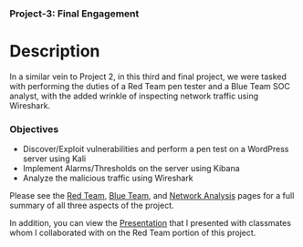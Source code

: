 ### Project-3: Final Engagement

# Description

In a similar vein to Project 2, in this third and final project, we were tasked with performing the duties of a Red Team pen tester and a Blue Team SOC analyst, with the added wrinkle of inspecting network traffic using Wireshark. 

### Objectives

- Discover/Exploit vulnerabilities and perform a pen test on a WordPress server using Kali
- Implement Alarms/Thresholds on the server using Kibana
- Analyze the malicious traffic using Wireshark

Please see the [Red Team](https://github.com/carlwarnberg/Project-3/blob/main/RedTeam.md), [Blue Team](https://github.com/carlwarnberg/Project-3/blob/main/BlueTeam.md), and [Network Analysis](https://github.com/carlwarnberg/Project-3/blob/main/NetworkAnalysis.md) pages for a full summary of all three aspects of the project.

In addition, you can view the [Presentation](https://github.com/carlwarnberg/Project-3/blob/main/Final%20Project.pdf) that I presented with classmates whom I collaborated with on the Red Team portion of this project. 
